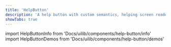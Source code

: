 ```yaml
---
title: 'HelpButton'
description: 'A help button with custom semantics, helping screen readers determine the meaning of that button'
showTabs: true
---
```


import HelpButtonInfo from 'Docs/uilib/components/help-button/info'
import HelpButtonDemos from 'Docs/uilib/components/help-button/demos'

<HelpButtonInfo />
<HelpButtonDemos />

